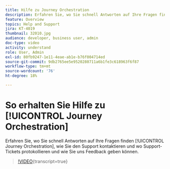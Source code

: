 ```yaml
---
title: Hilfe zu Journey Orchestration
description: Erfahren Sie, wo Sie schnell Antworten auf Ihre Fragen finden [!UICONTROL Journey Orchestration], wie Sie den Support kontaktieren und wo Support-Tickets protokollieren und wie Sie uns Feedback geben können.
feature: Overview
topics: Help and Support
jira: KT-4019
thumbnail: 32010.jpg
audience: developer, business user, admin
doc-type: video
activity: understand
role: User, Admin
exl-id: 80fb9247-1e11-4eae-ab1e-b76f004714ed
source-git-commit: 9db2765ee5e9520280711a6b1fe3c618963f6f87
workflow-type: tm+mt
source-wordcount: '76'
ht-degree: 18%

---
```


# So erhalten Sie Hilfe zu [!UICONTROL Journey Orchestration]

Erfahren Sie, wo Sie schnell Antworten auf Ihre Fragen finden [!UICONTROL Journey Orchestration], wie Sie den Support kontaktieren und wo Support-Tickets protokollieren und wie Sie uns Feedback geben können.

>[!VIDEO](https://video.tv.adobe.com/v/32010?learn=on){transcript=true}
